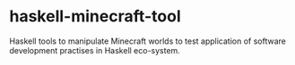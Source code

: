 haskell-minecraft-tool
======================

Haskell tools to manipulate Minecraft worlds to test application of software development practises in Haskell eco-system.